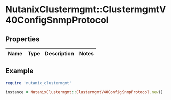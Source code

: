 # NutanixClustermgmt::ClustermgmtV40ConfigSnmpProtocol

## Properties

| Name | Type | Description | Notes |
| ---- | ---- | ----------- | ----- |

## Example

```ruby
require 'nutanix_clustermgmt'

instance = NutanixClustermgmt::ClustermgmtV40ConfigSnmpProtocol.new()
```

